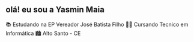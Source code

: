 ## olá! eu sou a Yasmin Maia

📚 Estudando na EP Vereador José Batista Filho
👩‍💻 Cursando Tecnico em Informática 
🏙   Alto Santo - CE



